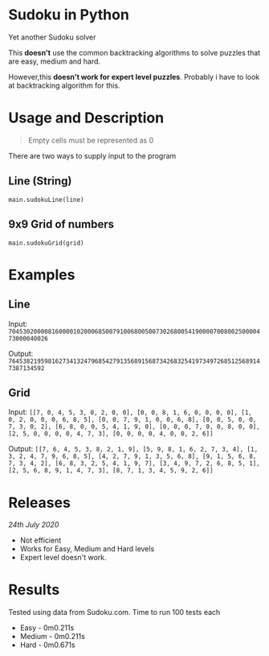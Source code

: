 # Sudoku in Python

Yet another Sudoku solver

This **doesn't** use the common backtracking algorithms to solve puzzles that are easy, medium and hard.

However,this **doesn't work for expert level puzzles**. Probably i have to look at backtracking algorithm for this.

# Usage and Description

> Empty cells must be represented as 0

There are two ways to supply input to the program

## Line (String)

`main.sudokuLine(line)`

## 9x9 Grid of numbers

`main.sudokuGrid(grid)`

# Examples

## Line

Input: `704530200008160000102000685007910068005007302680054190000700800250000473000040026`

Output: `76453821959816273413247968542791356891568734268325419734972685125689147387134592`


## Grid

Input: `[[7, 0, 4, 5, 3, 0, 2, 0, 0], [0, 0, 8, 1, 6, 0, 0, 0, 0], [1, 0, 2, 0, 0, 0, 6, 8, 5], [0, 0, 7, 9, 1, 0, 0, 6, 8], [0, 0, 5, 0, 0, 7, 3, 0, 2], [6, 8, 0, 0, 5, 4, 1, 9, 0], [0, 0, 0, 7, 0, 0, 8, 0, 0], [2, 5, 0, 0, 0, 0, 4, 7, 3], [0, 0, 0, 0, 4, 0, 0, 2, 6]]`

Output: `[[7, 6, 4, 5, 3, 8, 2, 1, 9], [5, 9, 8, 1, 6, 2, 7, 3, 4], [1, 3, 2, 4, 7, 9, 6, 8, 5], [4, 2, 7, 9, 1, 3, 5, 6, 8], [9, 1, 5, 6, 8, 7, 3, 4, 2], [6, 8, 3, 2, 5, 4, 1, 9, 7], [3, 4, 9, 7, 2, 6, 8, 5, 1], [2, 5, 6, 8, 9, 1, 4, 7, 3], [8, 7, 1, 3, 4, 5, 9, 2, 6]]`

# Releases

*24th July 2020*

* Not efficient
* Works for Easy, Medium and Hard levels
* Expert level doesn't work.

# Results

Tested using data from Sudoku.com. Time to run 100 tests each

* Easy - 0m0.211s
* Medium - 0m0.211s
* Hard - 0m0.671s
